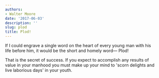 ```yaml
---
authors:
- Walter Moore
date: '2017-06-03'
description: ''
slug: plod
title: Plod!
---
```

If I could engrave a single word on the heart of every young man with his life before him, it would be the short and homely word— Plod!

That is the secret of success. If you expect to accomplish any results of value in your manhood you must make up your mind to 'scorn delights and live laborious days' in your youth.



